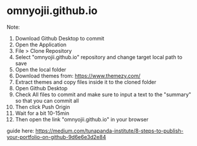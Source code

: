 # omnyojii.github.io

Note: 
1. Download Github Desktop to commit
2. Open the Application
3. File > Clone Repository
4. Select "omnyojii.github.io" repository and change target local path to save
5. Open the local folder
6. Download themes from: https://www.themezy.com/
7. Extract themes and copy files inside it to the cloned folder
8. Open Github Desktop
9. Check All files to commit and make sure to input a text to the "summary" so that you can commit all
10. Then click Push Origin
11. Wait for a bit 10-15min
12. Then open the link "omnyojii.github.io" in your browser

guide here: https://medium.com/tunapanda-institute/8-steps-to-publish-your-portfolio-on-github-9d6e6e3d2e84